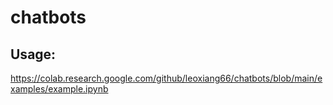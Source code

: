 # chatbots

## Usage:
https://colab.research.google.com/github/leoxiang66/chatbots/blob/main/examples/example.ipynb
